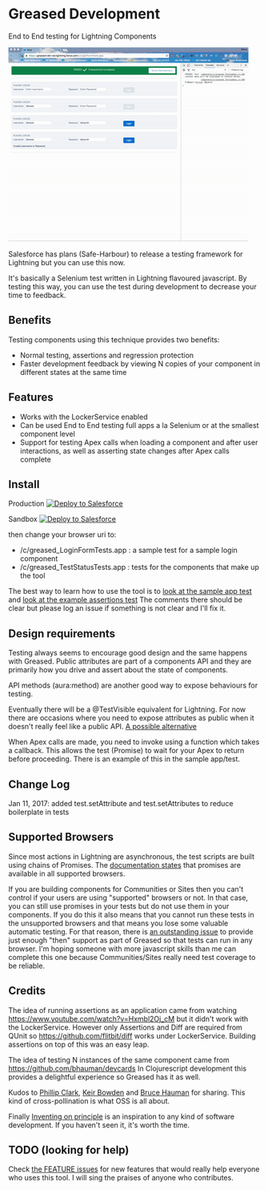 # Greased Development
End to End testing for Lightning Components

![Demo](demo.gif "Demo")

Salesforce has plans (Safe-Harbour) to release a testing framework for Lightning but you can use this now. 

It's basically a Selenium test written in Lightning flavoured javascript. 
By testing this way, you can use the test during development to decrease your time to feedback.

## Benefits

Testing components using this technique provides two benefits:

* Normal testing, assertions and regression protection
* Faster development feedback by viewing N copies of your component in different states at the same time

## Features

* Works with the LockerService enabled
* Can be used End to End testing full apps a la Selenium or at the smallest component level
* Support for testing Apex calls when loading a component and after user interactions, as well as asserting state changes after Apex calls complete

## Install

<p>Production
<a href="https://githubsfdeploy.herokuapp.com/app/githubdeploy/stevebuik/greased">
  <img alt="Deploy to Salesforce"
       src="https://raw.githubusercontent.com/afawcett/githubsfdeploy/master/deploy.png">
</a>
</p>

<p>Sandbox
<a href="https://githubsfdeploy-sandbox.herokuapp.com/app/githubdeploy/stevebuik/greased">
  <img alt="Deploy to Salesforce"
       src="https://raw.githubusercontent.com/afawcett/githubsfdeploy/master/deploy.png">
</a>
</p>

then change your browser uri to:

* /c/greased_LoginFormTests.app : a sample test for a sample login component
* /c/greased_TestStatusTests.app : tests for the components that make up the tool

The best way to learn how to use the tool is to [look at the sample app test](https://github.com/stevebuik/greased/blob/master/src/aura/greased_LoginFormTests/greased_LoginFormTestsController.js)
and [look at the example assertions test](https://github.com/stevebuik/greased/blob/master/src/aura/greased_ExampleTests/greased_ExampleTestsController.js)
The comments there should be clear but please log an issue if something is not clear and I'll fix it.

## Design requirements

Testing always seems to encourage good design and the same happens with Greased. Public attributes are part of a components API and they are primarily how you drive and assert about the state of components.

API methods (aura:method) are another good way to expose behaviours for testing. 

Eventually there will be a @TestVisible equivalent for Lightning. For now there are occasions where you need to expose attributes as public when it doesn't really feel like a public API. [A possible alternative](https://github.com/stevebuik/greased/issues/11)

When Apex calls are made, you need to invoke using a function which takes a callback. This allows the test (Promise) to wait for your Apex to return before proceeding. There is an example of this in the sample app/test.

## Change Log

Jan 11, 2017: added test.setAttribute and test.setAttributes to reduce boilerplate in tests 

## Supported Browsers

Since most actions in Lightning are asynchronous, the test scripts are built using chains of Promises. The 
[documentation states](https://developer.salesforce.com/docs/atlas.en-us.lightning.meta/lightning/js_promises.htm) that promises are available in all supported browsers.

If you are building components for Communities or Sites then you can't control if your users are using "supported" browsers or not. In that case, you can still use promises in your tests but do not use them in your components. If you do this it also means that you cannot run these tests in the unsupported browsers and that means you lose some valuable automatic testing. For that reason, there is [an outstanding issue](https://github.com/stevebuik/greased/issues/8) to provide just enough "then" support as part of Greased so that tests can run in any browser. I'm hoping someone with more javascript skills than me can complete this one because Communities/Sites really need test coverage to be reliable.

## Credits

The idea of running assertions as an application came from watching https://www.youtube.com/watch?v=Hxmbl2Oj_cM but it didn't work with the LockerService. However only Assertions and Diff are required from QUnit so https://github.com/flitbit/diff works under LockerService. Building assertions on top of this was an easy leap.

The idea of testing N instances of the same component came from https://github.com/bhauman/devcards In Clojurescript development this provides a delightful experience so Greased has it as well.

Kudos to [Phillip Clark](https://github.com/flitbit), [Keir Bowden](@bob_buzzard) and [Bruce Hauman](@bhauman) for sharing. This kind of cross-pollination is what OSS is all about.

Finally [Inventing on principle](https://www.youtube.com/watch?v=PUv66718DII) is an inspiration to any kind of software development. If you haven't seen it, it's worth the time.

## TODO (looking for help)

Check [the FEATURE issues](https://github.com/stevebuik/greased/issues) for new features that would really help everyone who uses this tool. I will sing the praises of anyone who contributes.
